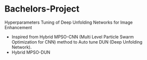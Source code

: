 # Bachelors-Project
Hyperparameters Tuning of Deep Unfolding Networks for Image Enhancement

- Inspired from Hybrid MPSO-CNN (Multi Level Particle Swarm Optimization for CNN) method to Auto tune DUN (Deep Unfolding Network).
- Hybrid MPSO-DUN